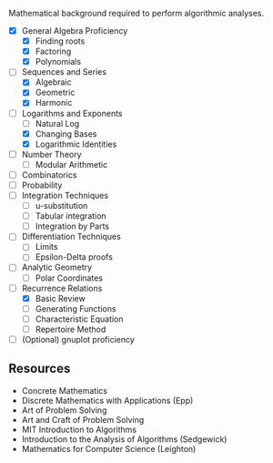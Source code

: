 
Mathematical background required to perform algorithmic analyses.

- [x] General Algebra Proficiency
	- [x] Finding roots
	- [x] Factoring
	- [x] Polynomials
- [ ] Sequences and Series
	- [x] Algebraic
	- [x] Geometric
	- [x] Harmonic
- [ ] Logarithms and Exponents
	- [ ] Natural Log
	- [x] Changing Bases
	- [x] Logarithmic Identities
- [ ] Number Theory
	- [ ] Modular Arithmetic
- [ ] Combinatorics
- [ ] Probability
- [ ] Integration Techniques
	- [ ] u-substitution
	- [ ] Tabular integration
	- [ ] Integration by Parts 
- [ ] Differentiation Techniques
	- [ ] Limits 
	- [ ] Epsilon-Delta proofs
- [ ] Analytic Geometry
	- [ ] Polar Coordinates
- [ ] Recurrence Relations
	- [x] Basic Review
	- [ ] Generating Functions
	- [ ] Characteristic Equation
	- [ ] Repertoire Method
- [ ] (Optional) gnuplot proficiency

## Resources

- Concrete Mathematics
- Discrete Mathematics with Applications (Epp)
- Art of Problem Solving
- Art and Craft of Problem Solving
- MIT Introduction to Algorithms
- Introduction to the Analysis of Algorithms (Sedgewick)
- Mathematics for Computer Science (Leighton)
